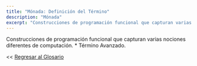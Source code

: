 ```yaml
---
title: "Mónada: Definición del Término"
description: "Mónada"
excerpt: "Construcciones de programación funcional que capturan varias nociones diferentes de computación. * Término Avanzado."
---
```


Construcciones de programación funcional que capturan varias nociones diferentes de computación. * Término Avanzado.

<< [Regresar al Glosario](https://ciberninjas.com/glosario/)